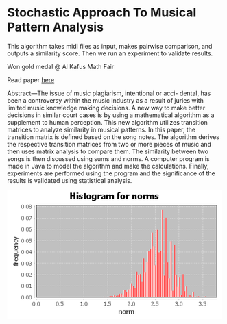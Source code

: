 # Stochastic Approach To Musical Pattern Analysis

This algorithm takes midi files as input, makes pairwise comparison, and outputs a similarity score.
Then we run an experiment to validate results.

Won gold medal @ Al Kafus Math Fair

Read paper [here](https://drive.google.com/file/d/1dUNiMb8Q6fkwsiJcGSYwjp7dXJkD7Lf4/view?usp=sharing)

Abstract—The issue of music plagiarism, intentional or acci- dental, has been a controversy within the music industry as a result of juries with limited music knowledge making decisions. A new way to make better decisions in similar court cases is by using a mathematical algorithm as a supplement to human perception. This new algorithm utilizes transition matrices to analyze similarity in musical patterns. In this paper, the transition matrix is defined based on the song notes. The algorithm derives the respective transition matrices from two or more pieces of music and then uses matrix analysis to compare them. The similarity between two songs is then discussed using sums and norms. A computer program is made in Java to model the algorithm and make the calculations. Finally, experiments are performed using the program and the significance of the results is validated using statistical analysis.

![Histogram](/histogram_norm.png?raw=true)
